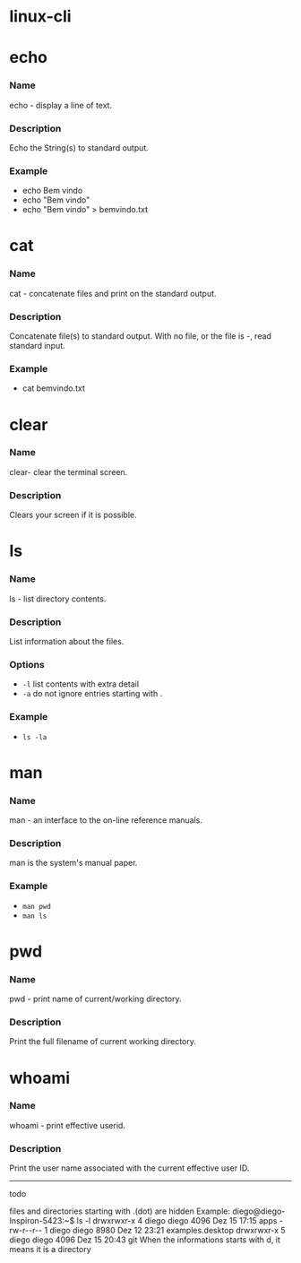 # linux-cli

# echo
### Name
echo - display a line of text.
### Description
Echo the String(s) to standard output.
### Example
* echo Bem vindo
* echo "Bem vindo"
* echo "Bem vindo" > bemvindo.txt

# cat
### Name
cat - concatenate files and print on the standard output.
### Description
Concatenate file(s) to standard output.
With no file, or the file is -, read standard input.
### Example
* cat bemvindo.txt

# clear
### Name
clear- clear the terminal screen.
### Description
Clears your screen if it is possible.

# ls
### Name 
ls - list directory contents.
### Description
List information about the files.
### Options
* `-l` list contents with extra detail
* `-a` do not ignore entries starting with .
### Example
* `ls -la`

# man
### Name
man - an interface to the on-line reference manuals.
### Description
man is the system's manual paper.
### Example
* `man pwd`
* `man ls`

# pwd
### Name
pwd - print name of current/working directory.
### Description
Print the full filename of current working directory.

# whoami
### Name
whoami - print effective userid.
### Description
Print the user name associated with the current effective user ID.

----
todo 

files and directories starting with .(dot) are hidden
Example:
diego@diego-Inspiron-5423:~$ ls -l
drwxrwxr-x 4 diego diego 4096 Dez 15 17:15 apps
-rw-r--r-- 1 diego diego 8980 Dez 12 23:21 examples.desktop
drwxrwxr-x 5 diego diego 4096 Dez 15 20:43 git
When the informations starts with d, it means it is a directory
